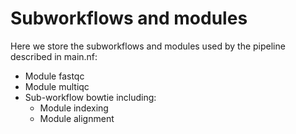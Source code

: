 # Subworkflows and modules

Here we store the subworkflows and modules used by the pipeline described in main.nf:

- Module fastqc
- Module multiqc
- Sub-workflow bowtie including:
   - Module indexing  
   - Module alignment  
